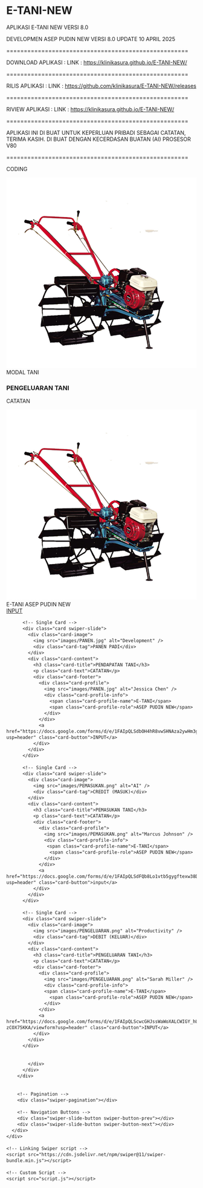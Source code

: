 # E-TANI-NEW
APLIKASI E-TANI NEW VERSI 8.0

DEVELOPMEN ASEP PUDIN NEW
VERSI 8.0 UPDATE 10 APRIL 2025

====================================================

DOWNLOAD APLIKASI : 
LINK : https://klinikasura.github.io/E-TANI-NEW/


====================================================

RILIS APLIKASI :
LINK : https://github.com/klinikasura/E-TANI-NEW/releases




====================================================


RIVIEW APLIKASI :
LINK :  https://klinikasura.github.io/E-TANI-NEW/



====================================================

APLIKASI INI DI BUAT UNTUK KEPERLUAN PRIBADI SEBAGAI CATATAN, TERIMA KASIH.
DI BUAT DENGAN KECERDASAN BUATAN (AI) PROSESOR V80 

====================================================


CODING


<!DOCTYPE html>

<html lang="en">
  <head>
    <meta charset="UTF-8" />
    <meta name="viewport" content="width=device-width, initial-scale=1.0" />
    <title>APLIKASI E-TANI NEW</title>
    <!-- Linking Swiper CSS -->
    <link rel="stylesheet" href="https://cdn.jsdelivr.net/npm/swiper@11/swiper-bundle.min.css" />
      <link href="images/PANEN.jpg" rel="icon" type="image/png" />
    <link rel="stylesheet" href="style.css" />
  </head>

  <body>
  <div class="container swiper">
      <div class="wrapper">
        <div class="card-list swiper-wrapper">
          <!-- Single Card -->
          <div class="card swiper-slide">
            <div class="card-image">
              <img src="images/MODAL.jpg" alt="Design Trends" />
              <div class="card-tag">MODAL TANI</div>
            </div>
            <div class="card-content">
              <h3 class="card-title">PENGELUARAN TANI</h3>
              <p class="card-text">CATATAN</p>
              <div class="card-footer">
                <div class="card-profile">
                  <img src="images/MODAL.jpg" alt="Alex Smith" />
                  <div class="card-profile-info">
                    <span class="card-profile-name">E-TANI</span>
                    <span class="card-profile-role">ASEP PUDIN NEW</span>
                  </div>
                </div>
                <a href="https://docs.google.com/forms/d/e/1FAIpQLSf7Rbnp6qeJ8qlo80SaEVfUgugseMbOivM8QP4-tLQvbzQXag/viewform?usp=dialog" class="card-button">INPUT</a>
              </div>
            </div>
          </div>

          <!-- Single Card -->
          <div class="card swiper-slide">
            <div class="card-image">
              <img src="images/PANEN.jpg" alt="Development" />
              <div class="card-tag">PANEN PADI</div>
            </div>
            <div class="card-content">
              <h3 class="card-title">PENDAPATAN TANI</h3>
              <p class="card-text">CATATAN</p>
              <div class="card-footer">
                <div class="card-profile">
                  <img src="images/PANEN.jpg" alt="Jessica Chen" />
                  <div class="card-profile-info">
                    <span class="card-profile-name">E-TANI</span>
                    <span class="card-profile-role">ASEP PUDIN NEW</span>
                  </div>
                </div>
                <a href="https://docs.google.com/forms/d/e/1FAIpQLSdbOH4hR8vwSHNAza2ywHm3gZ8Rlwi1MhFAGshXSwNXwROHdw/viewform?usp=header" class="card-button">INPUT</a>
              </div>
            </div>
          </div>

          <!-- Single Card -->
          <div class="card swiper-slide">
            <div class="card-image">
              <img src="images/PEMASUKAN.png" alt="AI" />
              <div class="card-tag">CREDIT (MASUK)</div>
            </div>
            <div class="card-content">
              <h3 class="card-title">PEMASUKAN TANI</h3>
              <p class="card-text">CATATAN</p>
              <div class="card-footer">
                <div class="card-profile">
                  <img src="images/PEMASUKAN.png" alt="Marcus Johnson" />
                  <div class="card-profile-info">
                   <span class="card-profile-name">E-TANI</span>
                    <span class="card-profile-role">ASEP PUDIN NEW</span>
                  </div>
                </div>
                <a href="https://docs.google.com/forms/d/e/1FAIpQLSdFQb8Lo1vtb5gygftexw38DnmHxmr45Jdz9yfGr48PoTXSJg/viewform?usp=header" class="card-button">input</a>
              </div>
            </div>
          </div>

          <!-- Single Card -->
          <div class="card swiper-slide">
            <div class="card-image">
              <img src="images/PENGELUARAN.png" alt="Productivity" />
              <div class="card-tag">DEBIT (KELUAR)</div>
            </div>
            <div class="card-content">
              <h3 class="card-title">PENGELUARAN TANI</h3>
              <p class="card-text">CATATAN</p>
              <div class="card-footer">
                <div class="card-profile">
                  <img src="images/PENGELUARAN.png" alt="Sarah Miller" />
                  <div class="card-profile-info">
                  <span class="card-profile-name">E-TANI</span>
                    <span class="card-profile-role">ASEP PUDIN NEW</span>
                  </div>
                </div>
                <a href="https://docs.google.com/forms/d/e/1FAIpQLScwcGHJssWaWoXALCWIGY_hUVafNNwNGQbNe4K1-zCOX75KKA/viewform?usp=header" class="card-button">INPUT</a>
              </div>
            </div>
          </div>


            </div>
          </div>
        </div>


        <!-- Pagination -->
        <div class="swiper-pagination"></div>

        <!-- Navigation Buttons -->
        <div class="swiper-slide-button swiper-button-prev"></div>
        <div class="swiper-slide-button swiper-button-next"></div>
      </div>
    </div>

    <!-- Linking Swiper script -->
    <script src="https://cdn.jsdelivr.net/npm/swiper@11/swiper-bundle.min.js"></script>

    <!-- Custom Script -->
    <script src="script.js"></script>
  </body>
</html>
